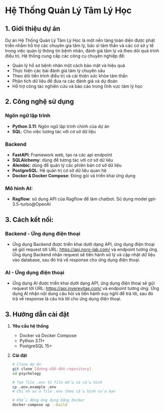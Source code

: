 # Hệ Thống Quản Lý Tâm Lý Học

## 1. Giới thiệu dự án

Dự án Hệ Thống Quản Lý Tâm Lý Học là một nền tảng toàn diện được phát triển nhằm hỗ trợ các chuyên gia tâm lý, bác sĩ tâm thần và các cơ sở y tế trong việc quản lý thông tin bệnh nhân, đánh giá tâm lý và theo dõi quá trình điều trị. Hệ thống cung cấp các công cụ chuyên nghiệp để:

- Quản lý hồ sơ bệnh nhân một cách bảo mật và hiệu quả
- Thực hiện các bài đánh giá tâm lý chuyên sâu
- Theo dõi tiến trình điều trị và cải thiện sức khỏe tâm thần
- Phân tích dữ liệu để đưa ra các đánh giá và dự đoán
- Hỗ trợ công tác nghiên cứu và báo cáo trong lĩnh vực tâm lý học

## 2. Công nghệ sử dụng

### Ngôn ngữ lập trình
- **Python 3.11**: Ngôn ngữ lập trình chính của dự án
- **SQL**: Cho việc tương tác với cơ sở dữ liệu

### Backend
- **FastAPI**: Framework web, tạo ra các api endpoint
- **SQLAlchemy**: dùng để tương tác với cơ sở dữ liệu
- **Alembic**: dùng để quản lý các phiên bản cơ sở dữ liệu
- **PostgreSQL**: Hệ quản trị cơ sở dữ liệu quan hệ
- **Docker & Docker Compose**: Đóng gói và triển khai ứng dụng

### Mô hình AI: 
- **Ragflow**: sử dụng API của Ragflow để làm chatbot. Sử dụng model gpt-3.5-turbo@OpenAI

## 3. Cách kết nối:
### Backend - Ứng dụng điện thoại
- Ứng dụng Backend được triển khai dưới dạng API, ứng dụng điện thoại sẽ gửi request tới URL: https://api.noro-lab.com/ và endpoint tương ứng. Ứng dụng Backend nhận request sẽ tiến hành xử lý và cập nhật dữ liệu vào database, sau đó trả về response cho ứng dụng điện thoại.
### AI - Ứng dụng điện thoại
- Ứng dụng AI được triển khai dưới dạng API,  ứng dụng điện thoại sẽ gửi request tới URL: https://api.inverevitae.com/ và endpoint tương ứng. Ứng dụng AI nhận nội dung câu hỏi và tiến hành suy nghĩ để trả lời, sau đó trả về response là câu trả lời cho ứng dụng điện thoại.


## 3. Hướng dẫn cài đặt

1. **Yêu cầu hệ thống**
   - Docker và Docker Compose
   - Python 3.11+
   - PostgreSQL 15+

2. **Cài đặt**
   ```bash
   # Clone dự án
   git clone [đường-dẫn-đến-repository]
   cd psychology

   # Tạo file .env từ file mẫu và cấu hình
   cp .env.example .env
   # Chỉnh sửa file .env theo cấu hình của bạn

   # Khởi động ứng dụng bằng Docker
   docker-compose up --build
   ```

